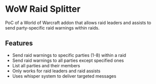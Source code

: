 # WoW Raid Splitter

PoC of a World of Warcraft addon that allows raid leaders and assists to send party-specific raid warnings within raids.

## Features

- Send raid warnings to specific parties (1-8) within a raid
- Send raid warnings to all parties except specified ones
- List all parties and their members
- Only works for raid leaders and raid assists
- Uses whisper system to deliver targeted messages